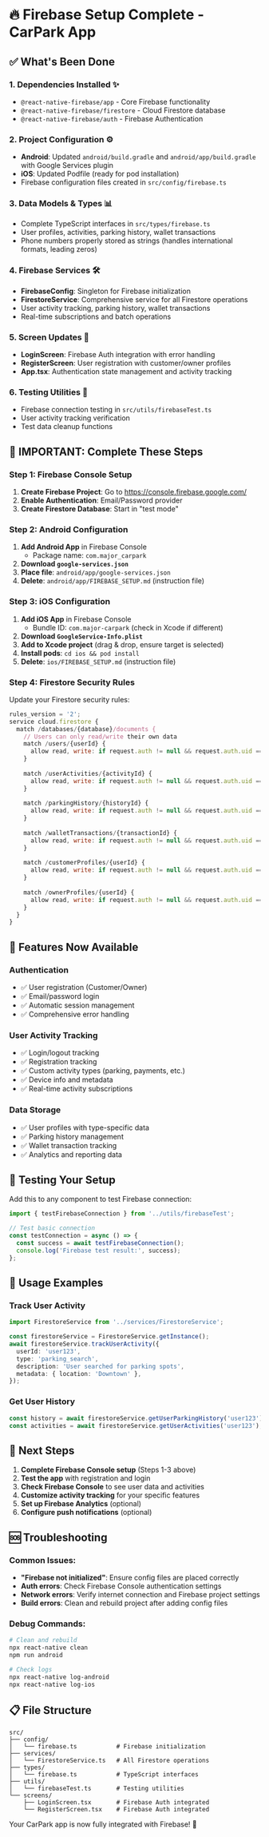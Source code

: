 # 🔥 Firebase Setup Complete - CarPark App

## ✅ What's Been Done

### 1. **Dependencies Installed** ✨
- `@react-native-firebase/app` - Core Firebase functionality
- `@react-native-firebase/firestore` - Cloud Firestore database
- `@react-native-firebase/auth` - Firebase Authentication

### 2. **Project Configuration** ⚙️
- **Android**: Updated `android/build.gradle` and `android/app/build.gradle` with Google Services plugin
- **iOS**: Updated Podfile (ready for pod installation)
- Firebase configuration files created in `src/config/firebase.ts`

### 3. **Data Models & Types** 📊
- Complete TypeScript interfaces in `src/types/firebase.ts`
- User profiles, activities, parking history, wallet transactions
- Phone numbers properly stored as strings (handles international formats, leading zeros)

### 4. **Firebase Services** 🛠️
- **FirebaseConfig**: Singleton for Firebase initialization
- **FirestoreService**: Comprehensive service for all Firestore operations
- User activity tracking, parking history, wallet transactions
- Real-time subscriptions and batch operations

### 5. **Screen Updates** 📱
- **LoginScreen**: Firebase Auth integration with error handling
- **RegisterScreen**: User registration with customer/owner profiles
- **App.tsx**: Authentication state management and activity tracking

### 6. **Testing Utilities** 🧪
- Firebase connection testing in `src/utils/firebaseTest.ts`
- User activity tracking verification
- Test data cleanup functions

## 🚨 IMPORTANT: Complete These Steps

### Step 1: Firebase Console Setup
1. **Create Firebase Project**: Go to https://console.firebase.google.com/
2. **Enable Authentication**: Email/Password provider
3. **Create Firestore Database**: Start in "test mode"

### Step 2: Android Configuration
1. **Add Android App** in Firebase Console
   - Package name: `com.major_carpark`
2. **Download `google-services.json`**
3. **Place file**: `android/app/google-services.json`
4. **Delete**: `android/app/FIREBASE_SETUP.md` (instruction file)

### Step 3: iOS Configuration  
1. **Add iOS App** in Firebase Console
   - Bundle ID: `com.major-carpark` (check in Xcode if different)
2. **Download `GoogleService-Info.plist`**
3. **Add to Xcode project** (drag & drop, ensure target is selected)
4. **Install pods**: `cd ios && pod install`
5. **Delete**: `ios/FIREBASE_SETUP.md` (instruction file)

### Step 4: Firestore Security Rules
Update your Firestore security rules:
```javascript
rules_version = '2';
service cloud.firestore {
  match /databases/{database}/documents {
    // Users can only read/write their own data
    match /users/{userId} {
      allow read, write: if request.auth != null && request.auth.uid == userId;
    }
    
    match /userActivities/{activityId} {
      allow read, write: if request.auth != null && request.auth.uid == resource.data.userId;
    }
    
    match /parkingHistory/{historyId} {
      allow read, write: if request.auth != null && request.auth.uid == resource.data.userId;
    }
    
    match /walletTransactions/{transactionId} {
      allow read, write: if request.auth != null && request.auth.uid == resource.data.userId;
    }
    
    match /customerProfiles/{userId} {
      allow read, write: if request.auth != null && request.auth.uid == userId;
    }
    
    match /ownerProfiles/{userId} {
      allow read, write: if request.auth != null && request.auth.uid == userId;
    }
  }
}
```

## 🎯 Features Now Available

### Authentication
- ✅ User registration (Customer/Owner)
- ✅ Email/password login
- ✅ Automatic session management
- ✅ Comprehensive error handling

### User Activity Tracking
- ✅ Login/logout tracking
- ✅ Registration tracking  
- ✅ Custom activity types (parking, payments, etc.)
- ✅ Device info and metadata
- ✅ Real-time activity subscriptions

### Data Storage
- ✅ User profiles with type-specific data
- ✅ Parking history management
- ✅ Wallet transaction tracking
- ✅ Analytics and reporting data

## 🧪 Testing Your Setup

Add this to any component to test Firebase connection:
```typescript
import { testFirebaseConnection } from '../utils/firebaseTest';

// Test basic connection
const testConnection = async () => {
  const success = await testFirebaseConnection();
  console.log('Firebase test result:', success);
};
```

## 📱 Usage Examples

### Track User Activity
```typescript
import FirestoreService from '../services/FirestoreService';

const firestoreService = FirestoreService.getInstance();
await firestoreService.trackUserActivity({
  userId: 'user123',
  type: 'parking_search',
  description: 'User searched for parking spots',
  metadata: { location: 'Downtown' },
});
```

### Get User History
```typescript
const history = await firestoreService.getUserParkingHistory('user123');
const activities = await firestoreService.getUserActivities('user123');
```

## 🔧 Next Steps

1. **Complete Firebase Console setup** (Steps 1-3 above)
2. **Test the app** with registration and login
3. **Check Firebase Console** to see user data and activities
4. **Customize activity tracking** for your specific features
5. **Set up Firebase Analytics** (optional)
6. **Configure push notifications** (optional)

## 🆘 Troubleshooting

### Common Issues:
- **"Firebase not initialized"**: Ensure config files are placed correctly
- **Auth errors**: Check Firebase Console authentication settings
- **Network errors**: Verify internet connection and Firebase project settings
- **Build errors**: Clean and rebuild project after adding config files

### Debug Commands:
```bash
# Clean and rebuild
npx react-native clean
npm run android

# Check logs
npx react-native log-android
npx react-native log-ios
```

## 📋 File Structure
```
src/
├── config/
│   └── firebase.ts           # Firebase initialization
├── services/
│   └── FirestoreService.ts   # All Firestore operations
├── types/
│   └── firebase.ts           # TypeScript interfaces
├── utils/
│   └── firebaseTest.ts       # Testing utilities
└── screens/
    ├── LoginScreen.tsx       # Firebase Auth integrated
    └── RegisterScreen.tsx    # Firebase Auth integrated
```

Your CarPark app is now fully integrated with Firebase! 🎉

